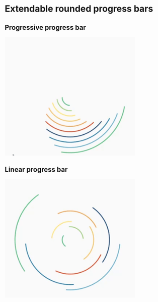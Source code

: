 # Extendable rounded progress bars

## Progressive progress bar
![Progressive progress bar](/ProgressiveGif.gif?raw=true "Progressive progress bar")

## Linear progress bar
![Linear progress bar](/LinearGif.gif?raw=true "Linear progress bar")
